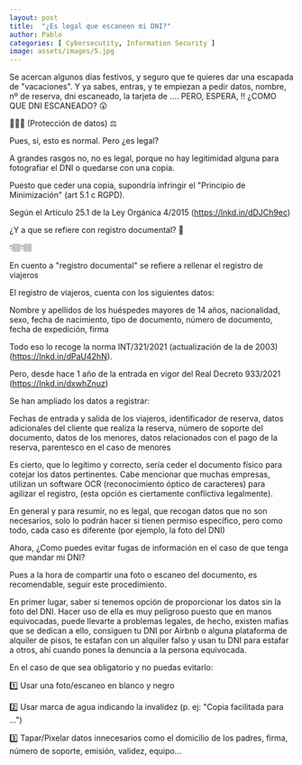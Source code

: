 ```yaml
---
layout: post
title:  "¿Es legal que escaneen mi DNI?"
author: Pablo
categories: [ Cybersecutity, Information Security ]
image: assets/images/5.jpg
---
```


Se acercan algunos días festivos, y seguro que te quieres dar una escapada de "vacaciones". Y ya sabes, entras, y te empiezan a pedir datos, nombre, nº de reserva, dni escaneado, la tarjeta de .... PERO, ESPERA, ‼️ ¿COMO QUE DNI ESCANEADO? 😲

🧵👇🏽 (Protección de datos) ⚖️

Pues, si, esto es normal. Pero ¿es legal?

A grandes rasgos no, no es legal, porque no hay legitimidad alguna para fotografiar el DNI o quedarse con una copia.

Puesto que ceder una copia, supondría infringir el "Principio de Minimización" (art 5.1 c RGPD).

Según el Artículo 25.1 de la Ley Orgánica 4/2015 (https://lnkd.in/dDJCh9ec)

¿Y a que se refiere con registro documental? 🤔

👇🏽👇🏽

En cuento a "registro documental" se refiere a rellenar el registro de viajeros

El registro de viajeros, cuenta con los siguientes datos:

Nombre y apellidos de los huéspedes mayores de 14 años, nacionalidad, sexo, fecha de nacimiento, tipo de documento, número de documento, fecha de expedición, firma

Todo eso lo recoge la norma INT/321/2021 (actualización de la de 2003) (https://lnkd.in/dPaU42hN).

Pero, desde hace 1 año de la entrada en vigor del Real Decreto 933/2021 (https://lnkd.in/dxwhZnuz)

Se han ampliado los datos a registrar:

Fechas de entrada y salida de los viajeros, identificador de reserva, datos adicionales del cliente que realiza la reserva, número de soporte del documento, datos de los menores, datos relacionados con el pago de la reserva, parentesco en el caso de menores

Es cierto, que lo legítimo y correcto, sería ceder el documento físico para cotejar los datos pertinentes. Cabe mencionar que muchas empresas, utilizan un software OCR (reconocimiento óptico de caracteres) para agilizar el registro, (esta opción es ciertamente conflictiva legalmente).

En general y para resumir, no es legal, que recogan datos que no son necesarios, solo lo podrán hacer si tienen permiso específico, pero como todo, cada caso es diferente (por ejemplo, la foto del DNI)

Ahora, ¿Como puedes evitar fugas de información en el caso de que tenga que mandar mi DNI?

Pues a la hora de compartir una foto o escaneo del documento, es recomendable, seguir este procedimiento.

En primer lugar, saber si tenemos opción de proporcionar los datos sin la foto del DNI. Hacer uso de ella es muy peligroso puesto que en manos equivocadas, puede llevarte a problemas legales, de hecho, existen mafias que se dedican a ello, consiguen tu DNI por Airbnb o alguna plataforma de alquiler de pisos, te estafan con un alquiler falso y usan tu DNI para estafar a otros, ahí cuando pones la denuncia a la persona equivocada.

En el caso de que sea obligatorio y no puedas evitarlo:

1️⃣ Usar una foto/escaneo en blanco y negro

2️⃣ Usar marca de agua indicando la invalidez (p. ej: "Copia facilitada para ...")

3️⃣ Tapar/Pixelar datos innecesarios como el domicilio de los padres, firma, número de soporte, emisión, validez, equipo...